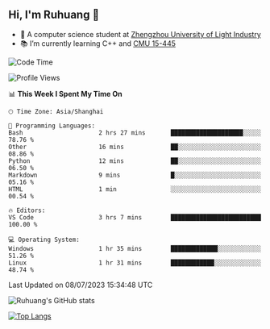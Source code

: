 ## Hi, I'm Ruhuang 👋

- :school: A computer science student at [Zhengzhou University of Light Industry](http://www.zzuli.edu.cn/)
- :books: I’m currently learning C++ and [CMU 15-445](https://15445.courses.cs.cmu.edu/fall2022/)

<!--START_SECTION:waka-->
![Code Time](http://img.shields.io/badge/Code%20Time-46%20hrs%2052%20mins-blue)

![Profile Views](http://img.shields.io/badge/Profile%20Views-0-blue)

📊 **This Week I Spent My Time On** 

```text
🕑︎ Time Zone: Asia/Shanghai

💬 Programming Languages: 
Bash                     2 hrs 27 mins       ████████████████████░░░░░   78.76 % 
Other                    16 mins             ██░░░░░░░░░░░░░░░░░░░░░░░   08.86 % 
Python                   12 mins             ██░░░░░░░░░░░░░░░░░░░░░░░   06.50 % 
Markdown                 9 mins              █░░░░░░░░░░░░░░░░░░░░░░░░   05.16 % 
HTML                     1 min               ░░░░░░░░░░░░░░░░░░░░░░░░░   00.54 % 

🔥 Editors: 
VS Code                  3 hrs 7 mins        █████████████████████████   100.00 % 

💻 Operating System: 
Windows                  1 hr 35 mins        █████████████░░░░░░░░░░░░   51.26 % 
Linux                    1 hr 31 mins        ████████████░░░░░░░░░░░░░   48.74 % 
```


 Last Updated on 08/07/2023 15:34:48 UTC
<!--END_SECTION:waka-->

![Ruhuang's GitHub stats](https://github-readme-stats.vercel.app/api?username=ruhuang2001&count_private=true&hide_title=true&show_icons=true&theme=vue)

[![Top Langs](https://github-readme-stats.vercel.app/api/top-langs/?username=ruhuang2001&layout=compact)](https://github.com/anuraghazra/github-readme-stats)
